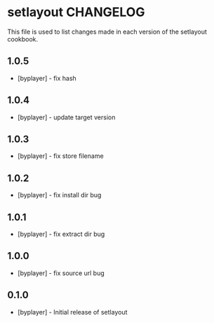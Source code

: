 setlayout CHANGELOG
============================

This file is used to list changes made in each version of the setlayout cookbook.

1.0.5
-----
- [byplayer] - fix hash

1.0.4
-----
- [byplayer] - update target version

1.0.3
-----
- [byplayer] - fix store filename



1.0.2
-----
- [byplayer] - fix install dir bug


1.0.1
-----
- [byplayer] - fix extract dir bug

1.0.0
-----
- [byplayer] - fix source url bug


0.1.0
-----
- [byplayer] - Initial release of setlayout

